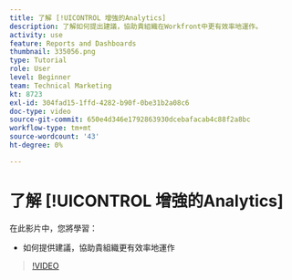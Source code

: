 ```yaml
---
title: 了解 [!UICONTROL 增強的Analytics]
description: 了解如何提出建議，協助貴組織在Workfront中更有效率地運作。
activity: use
feature: Reports and Dashboards
thumbnail: 335056.png
type: Tutorial
role: User
level: Beginner
team: Technical Marketing
kt: 8723
exl-id: 304fad15-1ffd-4282-b90f-0be31b2a08c6
doc-type: video
source-git-commit: 650e4d346e1792863930dcebafacab4c88f2a8bc
workflow-type: tm+mt
source-wordcount: '43'
ht-degree: 0%

---
```


# 了解 [!UICONTROL 增強的Analytics]

在此影片中，您將學習：

* 如何提供建議，協助貴組織更有效率地運作

>[!VIDEO](https://video.tv.adobe.com/v/335056/?quality=12&learn=on)
